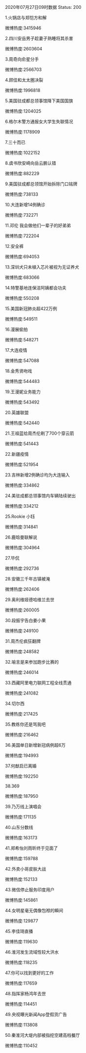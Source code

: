 2020年07月27日09时数据
Status: 200

1.火锅店与郑恺方和解

微博热度:3415946

2.四川安岳男子趁妻子熟睡将其杀害

微博热度:2603604

3.周奇向俞星分手

微博热度:2566703

4.顾佳和太太圈决裂

微博热度:1996818

5.美国驻成都总领事馆降下美国国旗

微博热度:1204025

6.格尔木警方通报女大学生失联情况

微博热度:1178909

7.三十而已

微博热度:1022152

8.虞书欣安崎向岳云鹏认错

微博热度:882229

9.美国驻成都总领馆开始拆除门口铭牌

微博热度:738133

10.大连新增14例确诊

微博热度:732271

11.邓伦 我会做他们一辈子的好弟弟

微博热度:722204

12.安全裤

微博热度:694053

13.深圳犬只未植入芯片被视为无证养犬

微博热度:683066

14.特警基地连保洁阿姨都会功夫

微博热度:550208

15.美国新冠肺炎超422万例

微博热度:549511

16.漫展偷拍

微博热度:548271

17.大连疫情

微博热度:547088

18.金秀贤吻戏

微博热度:544483

19.王漫妮业务能力

微博热度:543492

20.英雄联盟

微博热度:542440

21.王祖蓝给周杰伦刷了700个穿云箭

微博热度:541443

22.新疆疫情

微博热度:521954

23.吉林新增2例确诊均为大连输入

微博热度:334862

24.美驻成都总领事馆内车辆陆续驶出

微博热度:334212

25.Rookie 小钰

微博热度:314841

26.鹿晗曼联解说

微博热度:304964

27.毕侃

微博热度:292736

28.安徽三千年古镇被淹

微博热度:262406

29.奥利维娅德哈维兰去世

微博热度:260005

30.段振宇告白姜小果

微博热度:249100

31.周杰伦疯狂翻牌

微博热度:248582

32.喻言是来参加跑步比赛的

微博热度:246014

33.西藏阿里电力联网工程全线贯通

微博热度:241082

34.切尔西

微博热度:217425

35.教练你还是骂我吧

微博热度:216462

36.美国单日新增新冠病例超6万

微博热度:194993

37.何猷启已离婚

微博热度:192250

38.369

微博热度:187950

39.乃万线上演唱会

微博热度:171135

40.山东分数线

微博热度:163173

41.郑希怡刘雨昕终于见面了

微博热度:159788

42.外卖小哥皮肤大战

微博热度:152133

43.微信停止服务印度用户

微博热度:145861

44.女明星毫无偶像包袱的瞬间

微博热度:129877

45.李佳琦直播

微博热度:119630

46.淮河发生流域性较大洪水

微博热度:118235

47.你可以找到更好的工作

微博热度:117659

48.指挥家杨鸿年去世

微博热度:114451

49.央视曝光新闻App登假货广告

微博热度:113808

50.秦淮河大堤内部被指挖空建高档餐厅

微博热度:110452

